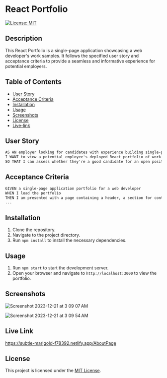 # React Portfolio
[![License: MIT](https://img.shields.io/badge/License-MIT-blue.svg)](https://opensource.org/licenses/MIT)

## Description

This React Portfolio is a single-page application showcasing a web developer's work samples. It follows the specified user story and acceptance criteria to provide a seamless and informative experience for potential employers.

## Table of Contents

- [User Story](#user-story)
- [Acceptance Criteria](#acceptance-criteria)
- [Installation](#installation)
- [Usage](#usage)
- [Screenshots](#screenshots)
- [License](#license)
- [Live-link](#live-link)

## User Story

```md
AS AN employer looking for candidates with experience building single-page applications
I WANT to view a potential employee's deployed React portfolio of work samples
SO THAT I can assess whether they're a good candidate for an open position
```

## Acceptance Criteria

```md
GIVEN a single-page application portfolio for a web developer
WHEN I load the portfolio
THEN I am presented with a page containing a header, a section for content, and a footer
...
```

## Installation

1. Clone the repository.
2. Navigate to the project directory.
3. Run `npm install` to install the necessary dependencies.

## Usage

1. Run `npm start` to start the development server.
2. Open your browser and navigate to `http://localhost:3000` to view the portfolio.

## Screenshots

![Screenshot 2023-12-21 at 3 09 07 AM](https://github.com/Kingwizard96/automatic-e-ecommerce-/assets/132643725/e339caa7-cd4e-4024-a913-4b5ec2440c59)

![Screenshot 2023-12-21 at 3 09 54 AM](https://github.com/Kingwizard96/automatic-e-ecommerce-/assets/132643725/d86a7a67-b40d-4093-8b85-d8a85e53f215)


## Live Link
https://subtle-marigold-f78392.netlify.app/AboutPage

## License

This project is licensed under the [MIT License](LICENSE).
